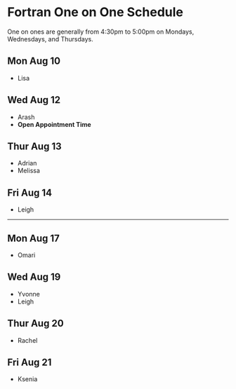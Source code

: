 # Fortran One on One Schedule

One on ones are generally from 4:30pm to 5:00pm on Mondays, Wednesdays, and Thursdays.

## Mon Aug 10

- Lisa

## Wed Aug 12

- Arash
- **Open Appointment Time**

## Thur Aug 13

- Adrian
- Melissa

## Fri Aug 14

- Leigh

-----

## Mon Aug 17

- Omari

## Wed Aug 19

- Yvonne
- Leigh

## Thur Aug 20

- Rachel

## Fri Aug 21

- Ksenia
